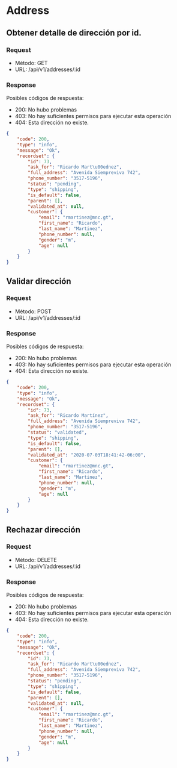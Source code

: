 # Address


## Obtener detalle de dirección por id.

### Request

- Método: GET
- URL: /api/v1/addresses/:id

### Response

Posibles códigos de respuesta:
- 200: No hubo problemas
- 403: No hay suficientes permisos para ejecutar esta operación
- 404: Esta dirección no existe.

```json
{
    "code": 200,
    "type": "info",
    "message": "Ok",
    "recordset": {
        "id": 73,
        "ask_for": "Ricardo Mart\u00ednez",
        "full_address": "Avenida Siempreviva 742",
        "phone_number": "3517-5196",
        "status": "pending",
        "type": "shipping",
        "is_default": false,
        "parent": [],
        "validated_at": null,
        "customer": {
            "email": "rmartinez@mnc.gt",
            "first_name": "Ricardo",
            "last_name": "Martinez",
            "phone_number": null,
            "gender": "m",
            "age": null
        }
    }
}
```


## Validar dirección

### Request

- Método: POST
- URL: /api/v1/addresses/:id

### Response

Posibles códigos de respuesta:
- 200: No hubo problemas
- 403: No hay suficientes permisos para ejecutar esta operación
- 404: Esta dirección no existe.

```json
{
    "code": 200,
    "type": "info",
    "message": "Ok",
    "recordset": {
        "id": 73,
        "ask_for": "Ricardo Martínez",
        "full_address": "Avenida Siempreviva 742",
        "phone_number": "3517-5196",
        "status": "validated",
        "type": "shipping",
        "is_default": false,
        "parent": [],
        "validated_at": "2020-07-03T18:41:42-06:00",
        "customer": {
            "email": "rmartinez@mnc.gt",
            "first_name": "Ricardo",
            "last_name": "Martinez",
            "phone_number": null,
            "gender": "m",
            "age": null
        }
    }
}
```


## Rechazar dirección

### Request

- Método: DELETE
- URL: /api/v1/addresses/:id

### Response

Posibles códigos de respuesta:
- 200: No hubo problemas
- 403: No hay suficientes permisos para ejecutar esta operación
- 404: Esta dirección no existe.

```json
{
    "code": 200,
    "type": "info",
    "message": "Ok",
    "recordset": {
        "id": 73,
        "ask_for": "Ricardo Mart\u00ednez",
        "full_address": "Avenida Siempreviva 742",
        "phone_number": "3517-5196",
        "status": "pending",
        "type": "shipping",
        "is_default": false,
        "parent": [],
        "validated_at": null,
        "customer": {
            "email": "rmartinez@mnc.gt",
            "first_name": "Ricardo",
            "last_name": "Martinez",
            "phone_number": null,
            "gender": "m",
            "age": null
        }
    }
}
```
